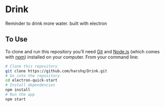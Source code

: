 # Drink
Reminder to drink more water. built with electron

## To Use

To clone and run this repository you'll need [Git](https://git-scm.com) and [Node.js](https://nodejs.org/en/download/) (which comes with [npm](http://npmjs.com)) installed on your computer. From your command line:

```bash
# Clone this repository
git clone https://github.com/harshq/Drink.git
# Go into the repository
cd electron-quick-start
# Install dependencies
npm install
# Run the app
npm start
```

